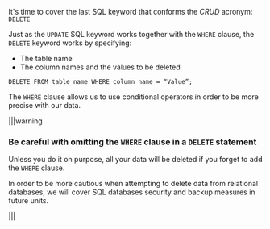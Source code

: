 It's time to cover the last SQL keyword that conforms the _CRUD_ acronym: `DELETE`

Just as the `UPDATE` SQL keyword works together with the `WHERE` clause, the `DELETE` keyword works by specifying: 

- The table name
- The column names and the values to be deleted

```
DELETE FROM table_name WHERE column_name = “Value”;
```

The `WHERE` clause allows us to use conditional operators in order to be more precise with our data. 

|||warning
### Be careful with omitting the `WHERE` clause in a `DELETE` statement

Unless you do it on purpose, all your data will be deleted if you forget to add the `WHERE` clause. 

In order to be more cautious when attempting to delete data from relational databases, we will cover SQL databases security and backup measures in future units.

|||